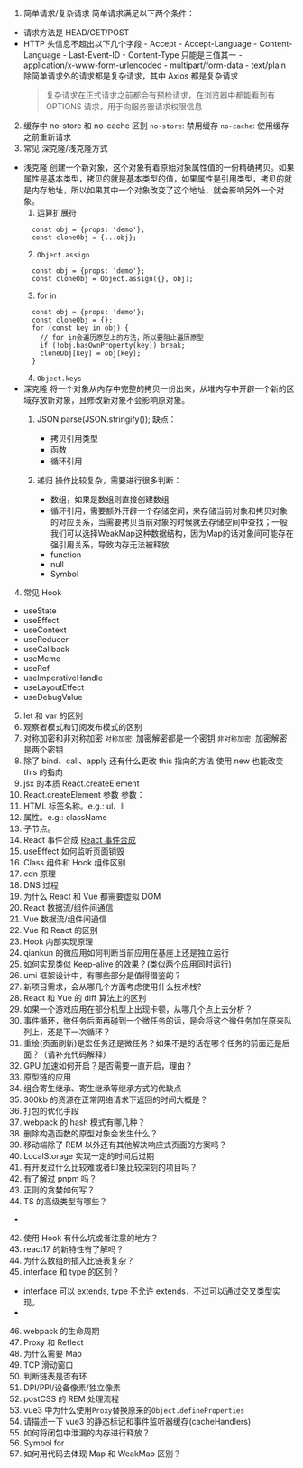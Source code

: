1. 简单请求/复杂请求
   简单请求满足以下两个条件：

- 请求方法是 HEAD/GET/POST
- HTTP 头信息不超出以下几个字段 - Accept - Accept-Language - Content-Language - Last-Event-ID - Content-Type 只能是三值其一 - application/x-www-form-urlencoded - multipart/form-data - text/plain
  除简单请求外的请求都是复杂请求，其中 Axios 都是复杂请求
  > 复杂请求在正式请求之前都会有预检请求，在浏览器中都能看到有 OPTIONS 请求，用于向服务器请求权限信息

2. 缓存中 no-store 和 no-cache 区别
   `no-store`: 禁用缓存
   `no-cache`: 使用缓存之前重新请求
3. 常见 深克隆/浅克隆方式

- 浅克隆
  创建一个新对象，这个对象有着原始对象属性值的一份精确拷贝。如果属性是基本类型，拷贝的就是基本类型的值，如果属性是引用类型，拷贝的就是内存地址，所以如果其中一个对象改变了这个地址，就会影响另外一个对象。
  1. 运算扩展符
  ```
    const obj = {props: 'demo'};
    const cloneObj = {...obj};
  ```
  2. `Object.assign`
  ```
    const obj = {props: 'demo'};
    const cloneObj = Object.assign({}, obj);
  ```
  3. for in
  ```
    const obj = {props: 'demo'};
    const cloneObj = {};
    for (const key in obj) {
      // for in会遍历原型上的方法，所以要阻止遍历原型
      if (!obj.hasOwnProperty(key)) break;
      cloneObj[key] = obj[key];
    }
  ```
  4. `Object.keys`
- 深克隆
  将一个对象从内存中完整的拷贝一份出来，从堆内存中开辟一个新的区域存放新对象，且修改新对象不会影响原对象。
  1. JSON.parse(JSON.stringify());
     缺点：


      - 拷贝引用类型
      - 函数
      - 循环引用
  2. 递归
     操作比较复杂，需要进行很多判断：


      - 数组，如果是数组则直接创建数组
      - 循环引用，需要额外开辟一个存储空间，来存储当前对象和拷贝对象的对应关系，当需要拷贝当前对象的时候就去存储空间中查找；一般我们可以选择WeakMap这种数据结构，因为Map的话对象间可能存在强引用关系，导致内存无法被释放
      - function
      - null
      - Symbol

4. 常见 Hook

- useState
- useEffect
- useContext
- useReducer
- useCallback
- useMemo
- useRef
- useImperativeHandle
- useLayoutEffect
- useDebugValue

5. let 和 var 的区别
6. 观察者模式和订阅发布模式的区别
7. 对称加密和非对称加密
   `对称加密`: 加密解密都是一个密钥
   `非对称加密`: 加密解密是两个密钥
8. 除了 bind、call、apply 还有什么更改 this 指向的方法
   使用 new 也能改变 this 的指向
9. jsx 的本质
   React.createElement
10. React.createElement 参数
    参数：
11. HTML 标签名称。e.g.: ul、li
12. 属性。e.g.: className
13. 子节点。
14. React 事件合成
    [React 事件合成](/$Rename/Hvísla「个人简介」/「知识库」Lib/React事件合成.md)
15. useEffect 如何监听页面销毁
16. Class 组件和 Hook 组件区别
17. cdn 原理
18. DNS 过程
19. 为什么 React 和 Vue 都需要虚拟 DOM
20. React 数据流/组件间通信
21. Vue 数据流/组件间通信
22. Vue 和 React 的区别
23. Hook 内部实现原理
24. qiankun 的微应用如何判断当前应用在基座上还是独立运行
25. 如何实现类似 Keep-alive 的效果？(类似两个应用同时运行)
26. umi 框架设计中，有哪些部分是值得借鉴的？
27. 新项目需求，会从哪几个方面考虑使用什么技术栈?
28. React 和 Vue 的 diff 算法上的区别
29. 如果一个游戏应用在部分机型上出现卡顿，从哪几个点上去分析？
30. 事件循环，微任务后面再碰到一个微任务的话，是会将这个微任务加在原来队列上，还是下一次循环？
31. 重绘(页面刷新)是宏任务还是微任务？如果不是的话在哪个任务的前面还是后面？（请补充代码解释）
32. GPU 加速如何开启？是否需要一直开启，理由？
33. 原型链的应用
34. 组合寄生继承、寄生继承等继承方式的优缺点
35. 300kb 的资源在正常网络请求下返回的时间大概是？
36. 打包的优化手段
37. webpack 的 hash 模式有哪几种？
38. 删除构造函数的原型对象会发生什么？
39. 移动端除了 REM 以外还有其他解决响应式页面的方案吗？
40. LocalStorage 实现一定的时间后过期
41. 有开发过什么比较难或者印象比较深刻的项目吗？
42. 有了解过 pnpm 吗？
43. 正则的贪婪如何写？
44. TS 的高级类型有哪些？

-

42. 使用 Hook 有什么坑或者注意的地方？
43. react17 的新特性有了解吗？
44. 为什么数组的插入比链表复杂？
45. interface 和 type 的区别？

- interface 可以 extends, type 不允许 extends，不过可以通过交叉类型实现。
-

46. webpack 的生命周期
47. Proxy 和 Reflect
48. 为什么需要 Map
49. TCP 滑动窗口
50. 判断链表是否有环
51. DPI/PPI/设备像素/独立像素
52. postCSS 的 REM 处理流程
53. vue3 中为什么使用`Proxy`替换原来的`Object.defineProperties`
54. 请描述一下 vue3 的静态标记和事件监听器缓存(cacheHandlers)
55. 如何将闭包中泄漏的内存进行释放？
56. Symbol for
57. 如何用代码去体现 Map 和 WeakMap 区别？
